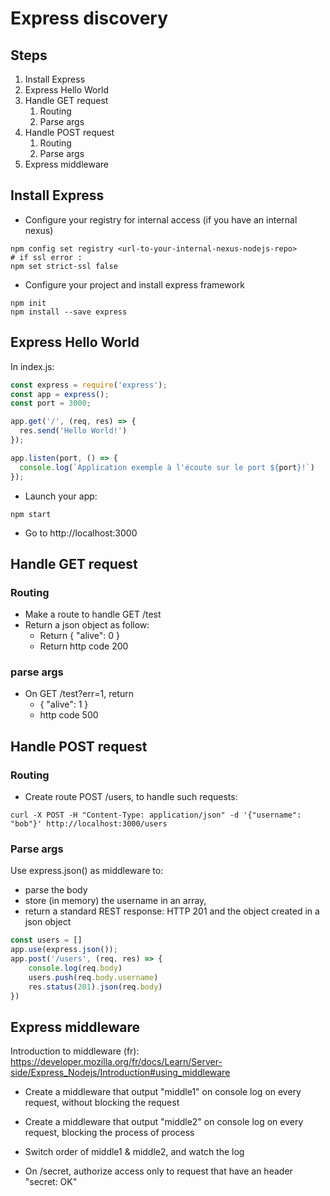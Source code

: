 # Express discovery

## Steps

1. Install Express
1. Express Hello World
1. Handle GET request
    1. Routing
    1. Parse args
1. Handle POST request
    1. Routing
    2. Parse args
1. Express middleware


## Install Express

* Configure your registry for internal access (if you have an internal nexus)
```shell
npm config set registry <url-to-your-internal-nexus-nodejs-repo>
# if ssl error :
npm set strict-ssl false
```

* Configure your project and install express framework
```shell
npm init
npm install --save express
```

## Express Hello World

In index.js:
```js
const express = require('express');
const app = express();
const port = 3000;

app.get('/', (req, res) => {
  res.send('Hello World!')
});

app.listen(port, () => {
  console.log(`Application exemple à l'écoute sur le port ${port}!`)
});
```

* Launch your app:
```shell
npm start
```

* Go to http://localhost:3000


## Handle GET request
### Routing

* Make a route to handle GET /test
* Return a json object as follow:
  * Return { "alive": 0 }
  * Return http code 200

### parse args

* On GET /test?err=1, return
  * { "alive": 1 }
  * http code 500

## Handle POST request
### Routing

* Create route POST /users, to handle such requests: 
```shell
curl -X POST -H "Content-Type: application/json" -d '{"username": "bob"}' http://localhost:3000/users 
```

### Parse args

Use express.json() as middleware to:
* parse the body 
* store (in memory) the username in an array, 
* return a standard REST response: HTTP 201 and the object created in a json object

```js
const users = []
app.use(express.json());
app.post('/users', (req, res) => {
    console.log(req.body)
    users.push(req.body.username)
    res.status(201).json(req.body)
})
```


## Express middleware

Introduction to middleware (fr): https://developer.mozilla.org/fr/docs/Learn/Server-side/Express_Nodejs/Introduction#using_middleware

* Create a middleware that output "middle1" on console log on every request, without blocking the request
* Create a middleware that output "middle2" on console log on every request, blocking the process of process
* Switch order of middle1 & middle2, and watch the log

* On /secret, authorize access only to request that have an header "secret: OK"
